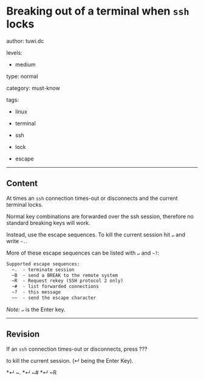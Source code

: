 # Breaking out of a terminal when `ssh` locks
author: tuwi.dc

levels:

  - medium

type: normal

category: must-know

tags:

  - linux

  - terminal

  - ssh

  - lock

  - escape

---
## Content

At times an `ssh` connection times-out or disconnects and the current terminal locks. 

Normal key combinations are forwarded over the ssh session, therefore no standard breaking keys will work. 

Instead, use the escape sequences. To kill the current session hit `↵` and write `~.`.

More of these escape sequences can be listed with `↵` and `~?`:
```tex
Supported escape sequences:
  ~.  - terminate session
  ~B  - send a BREAK to the remote system
  ~R  - Request rekey (SSH protocol 2 only)
  ~#  - list forwarded connections
  ~?  - this message
  ~~  - send the escape character 

```
*Note:*  `↵` is the Enter key.

---
## Revision

If an `ssh` connection times-out or disconnects, press ??? 

to kill the current session. (↵ being the Enter Key).

*↵  ~.
*↵ ~#
*↵ ~R
